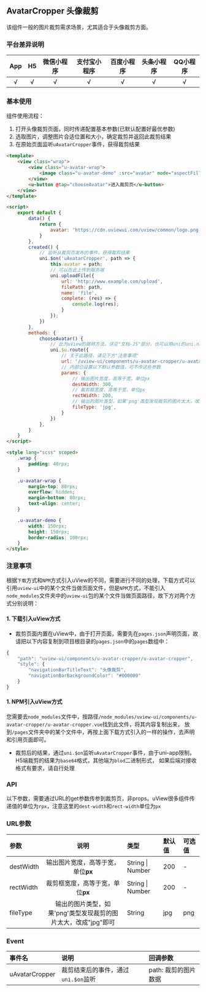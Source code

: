 ## AvatarCropper 头像裁剪 <to-api/>

<demo-model url="/pages/componentsA/avatarCropper/index"></demo-model>


该组件一般的图片裁剪需求场景，尤其适合于头像裁剪方面。

### 平台差异说明

|App|H5	|微信小程序	|支付宝小程序		|百度小程序	|头条小程序	|QQ小程序	|
|:-:|:-:|:-:		|:-:			|:-:		|:-:		|:-:		|
|√	|√	|√			|√				|√			|√			|√			|

### 基本使用

组件使用流程：
1. 打开头像裁剪页面，同时传递配置基本参数(已默认配置好最优参数)
2. 选取图片，调整图片合适位置和大小，确定裁剪并返回此裁剪结果
3. 在原始页面监听`uAvatarCropper`事件，获得裁剪结果

```html
<template>
	<view class="wrap">
		<view class="u-avatar-wrap">
			<image class="u-avatar-demo" :src="avatar" mode="aspectFill"></image>
		</view>
		<u-button @tap="chooseAvatar">进入裁剪页</u-button>
	</view>
</template>

<script>
	export default {
		data() {
			return {
				avatar: 'https://cdn.uviewui.com/uview/common/logo.png',
			}
		},
		created() {
			// 监听从裁剪页发布的事件，获得裁剪结果
			uni.$on('uAvatarCropper', path => {
				this.avatar = path;
				// 可以在此上传到服务端
				uni.uploadFile({
					url: 'http://www.example.com/upload',
					filePath: path,
					name: 'file',
					complete: (res) => {
						console.log(res);
					}
				});
			})
		},
		methods: {
			chooseAvatar() {
				// 此为uView的跳转方法，详见"文档-JS"部分，也可以用uni的uni.navigateTo
				uni.$u.route({
					// 关于此路径，请见下方"注意事项"
					url: '/uview-ui/components/u-avatar-cropper/u-avatar-cropper',
					// 内部已设置以下默认参数值，可不传这些参数
					params: {
						// 输出图片宽度，高等于宽，单位px
						destWidth: 300,
						// 裁剪框宽度，高等于宽，单位px
						rectWidth: 200,
						// 输出的图片类型，如果'png'类型发现裁剪的图片太大，改成"jpg"即可
						fileType: 'jpg',
					}
				})
			},
		}
	}
</script>

<style lang="scss" scoped>
	.wrap {
		padding: 40rpx;
	}

	.u-avatar-wrap {
		margin-top: 80rpx;
		overflow: hidden;
		margin-bottom: 80rpx;
		text-align: center;
	}

	.u-avatar-demo {
		width: 150rpx;
		height: 150rpx;
		border-radius: 100rpx;
	}
</style>
```


### 注意事项

根据`下载`方式和`NPM`方式引入uView的不同，需要进行不同的处理，下载方式可以引用`uview-ui`中的某个文件当做页面文件，但是`NPM`方式，不能引入
`node_modules`文件夹中的`uview-ui`包的某个文件当做页面路径，故下方对两个方式分别说明：

#### 1. 下载引入uView方式

- 裁剪页面内置在uView中，由于打开页面，需要先在`pages.json`声明页面，故请把以下内容复制到项目根目录的`pages.json`中的`pages`数组中：

```js
{
	"path": "uview-ui/components/u-avatar-cropper/u-avatar-cropper",
	"style": {
		"navigationBarTitleText": "头像裁剪",
		"navigationBarBackgroundColor": "#000000"
	}
}
```

#### 1. NPM引入uView方式

您需要去`node_modules`文件中，按路径`/node_modules/uview-ui/components/u-avatar-cropper/u-avatar-cropper.vue`找到此文件，将其内容复制出来，
放到`/pages`文件夹中的某个文件中，再按上面下载方式引入的一样的操作，去声明和引用页面即可。


- 裁剪后的结果，通过`uni.$on`监听`uAvatarCropper`事件，由于uni-app限制，H5端裁剪的结果为`base64`格式，其他端为`blod`二进制形式，
如果后端对接收格式有要求，请自行处理


### API

以下参数，需要通过URL的get参数传参到裁剪页，非props。uView很多组件传递值的单位为`rpx`，注意这里的`dest-width`和`rect-width`单位为`px`

### URL参数

|参数		|说明															|类型					|默认值	|可选值	|
|:-			|:-:															|:-						|:-		|:-		|
| destWidth	| 输出图片宽度，高等于宽，单位**px**								| String &#124; Number	| 200	| -		|
| rectWidth	| 裁剪框宽度，高等于宽，单位**px**									| String &#124; Number	| 200	| -		|
| fileType	| 输出的图片类型，如果'png'类型发现裁剪的图片太大，改成"jpg"即可		| String				| jpg	| png	|


### Event

|事件名			|说明									|回调参数				|
|:-				|:-										|:-						|
| uAvatarCropper| 裁剪结束后的事件，通过`uni.$on`监听		| path: 裁剪的图片数据	|
